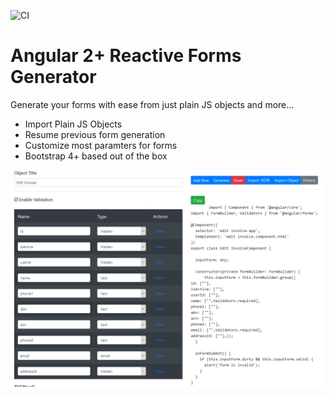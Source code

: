 ![CI](https://github.com/JasSra/ngReactiveFormGen/workflows/CI/badge.svg)

# Angular 2+ Reactive Forms Generator 
Generate your forms with ease from just plain JS objects and more... 
* Import Plain JS Objects
* Resume previous form generation
* Customize most paramters for forms
* Bootstrap 4+ based out of the box

![Screen](https://github.com/JasSra/ngReactiveFormGen/raw/master/screens/Screen1.png "Screen 1")
